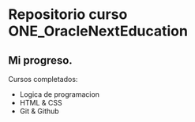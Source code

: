 # Repositorio curso ONE_OracleNextEducation

## Mi progreso.
Cursos completados:
* Logica de programacion
* HTML & CSS 
* Git & Github

